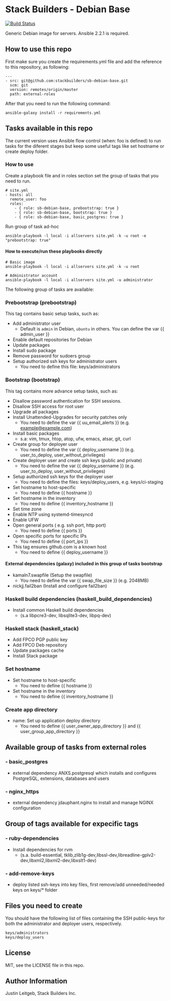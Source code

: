 # Stack Builders - Debian Base

[![Build Status](https://travis-ci.org/stackbuilders/sb-debian-base.svg?branch=master)](https://travis-ci.org/stackbuilders/sb-debian-base)

Generic Debian image for servers. Ansible 2.2.1 is required.

## How to use this repo
First make sure you create the requirements.yml file
and add the reference to this repository, as following:

```
---
- src: git@github.com:stackbuilders/sb-debian-base.git
  scm: git
  version: remotes/origin/master
  path: external-roles
```
After that you need to run the following command:

```
ansible-galaxy install -r requirements.yml
```
## Tasks available in this repo
The current version uses Ansible flow control (when: foo is defined) to run tasks for the diferent stages but keep some useful tags like set hostname or create deploy folder.

### How to use
Create a playbook file and in roles section set the group of tasks that you need to run.
```
# site.yml
- hosts: all
  remote_user: foo
  roles:
    - { role: sb-debian-base, prebootstrap: true }
    - { role: sb-debian-base, bootstrap: true }
    - { role: sb-debian-base, basic_postgres: true }
```

Run group of task ad-hoc
```
ansible-playbook -l local -i allservers site.yml -k -u root -e "prebootstrap: true"
```
#### How to execute/run these playbooks directly
```
# Basic image
ansible-playbook -l local -i allservers site.yml -k -u root

# Administrator account
ansible-playbook -l local -i allservers site.yml -u administrator
```
The following group of tasks are available:

### Prebootstrap (prebootstrap)
This tag contains basic setup tasks, such as:
- Add administrator user
    - Default is `admin` in Debian, `ubuntu` in others. You can define the var {{ admin_user }}
- Enable default repositories for Debian
- Update packages
- Install sudo package
- Remove password for sudoers group
- Setup authorized ssh keys for administrator users
    - You need to define this file: keys/administrators

### Bootstrap (bootstrap)
This tag contains more advance setup tasks, such as:

- Disallow password authentication for SSH sessions.
- Disallow SSH access for root user
- Upgrade all packages
- Install Unattended-Upgrades for security patches only
    - You need to define the var {{ uu_email_alerts }} (e.g. example@example.com)
- Install basic packages
    - s.a: vim, tmux, htop, atop, ufw, emacs, atsar, git, curl
- Create group for deployer user
    - You need to define the var {{ deploy_username }} (e.g. user_to_deploy, user_without_privileges)
- Create deployer user and create ssh keys (public and private)
    - You need to define the var {{ deploy_username }} (e.g. user_to_deploy, user_without_privileges)
- Setup authorized ssh keys for the deployer user
    - You need to define the files: keys/deploy_users, e.g. keys/ci-staging
- Set hostname to host-specific
    - You need to define {{ hostname }}
- Set hostname in the inventory
    - You need to define {{ inventory_hostname }}
- Set time zone
- Enable NTP using systemd-timesyncd
- Enable UFW
- Open general ports ( e.g. ssh port, http port)
    - You need to define {{ ports }}
- Open specific ports for specific IPs
    - You need to define {{ port_ips }}
- This tag ensures github.com is a known host
    - You need to define {{ deploy_username }}

#### External dependencies (galaxy) included in this group of tasks bootstrap
- kamaln7.swapfile (Setup the swapfile)
    - You need to define the var {{ swap_file_size }} (e.g. 2048MB)
- nickjj.fail2ban (Install and configure fail2ban)

### Haskell build dependencies (haskell_build_dependencies)
- Install common Haskell build dependencies
    - (s.a libpcre3-dev, libsqlite3-dev, libpq-dev)

### Haskell stack (haskell_stack)
- Add FPCO PGP public key
- Add FPCO Deb repository
- Update packages cache
- Install Stack package

### Set hostname
- Set hostname to host-specific
    - You need to define {{ hostname }}
- Set hostname in the inventory
    - You need to define {{ inventory_hostname }}

### Create app directory
- name: Set up application deploy directory
    - You need to define {{ user_owner_app_directory }} and {{ user_group_app_directory }}

## Available group of tasks from external roles
### - basic_postgres
- external dependency ANXS.postgresql which installs and configures PostgreSQL, extensions, databases and users

### - nginx_https
- external dependency jdauphant.nginx to install and manage NGINX configuration

## Group of tags available for expecific tags
### - ruby-dependencies
- Install dependencies for rvm
    - (s.a. build-essential, tklib,zlib1g-dev,libssl-dev,libreadline-gplv2-dev,libxml2,libxml2-dev,libxslt1-dev)

### - add-remove-keys
- deploy listed ssh-keys into key files, first remove/add  unneeded/needed keys on keys/* folder

## Files you need to create
You should have the following list of files containing the SSH public-keys for both the administrator and deployer users, respectively.

```
keys/administrators
keys/deploy_users
```

License
-------

MIT, see the LICENSE file in this repo.

Author Information
------------------

Justin Leitgeb, Stack Builders Inc.
